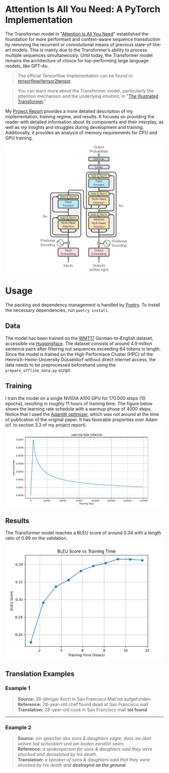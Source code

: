 # Attention Is All You Need: A PyTorch Implementation

The Transformer model in "[Attention Is All You Need](https://arxiv.org/abs/1706.03762)" established the foundation for more performant and context-aware sequence transduction by removing the recurrent or convolutional means of previous state-of-the-art models. 
This is mainly due to the Transformer’s ability to process multiple sequences simultaneously. 
Until today, the Transformer model remains the architecture of choice for top-performing large language models, like GPT-4o.

> The official Tensorflow Implementation can be found in: [tensorflow/tensor2tensor](https://github.com/tensorflow/tensor2tensor/blob/master/tensor2tensor/models/transformer.py).

> You can learn more about the Transformer model, particularly the attention mechanism and the underlying intuition, in "[The Illustrated Transformer](https://jalammar.github.io/illustrated-transformer/)."

My [Project Report](report/main.pdf) provides a more detailed description of my implementation, training regime, and results.
It focuses on providing the reader with detailed information about its components and their interplay, as well as my insights and struggles during development and training.
Additionally, it provides an analysis of memory requirements for CPU and GPU training.

![Transformer architecture](report/figures/transformer.png)

# Usage
The packing and dependency management is handled by [Poetry](https://python-poetry.org/).
To install the necessary dependencies, run `poetry install`.

## Data
The model has been trained on the [WMT17](https://www.statmt.org/wmt17/translation-task.html) German-to-English dataset, accessible via [Huggingface](https://huggingface.co/datasets/wmt/wmt17).
The dataset consists of around 4.9 million sentence pairs after filtering out sequences exceeding 64 tokens in length.
Since the model is trained on the High Performace Cluster (HPC) of the Heinrich-Heine-University Düsseldorf without direct internet access, the data needs to be preprocessed beforehand using the `prepare_offline_data.py` script.

## Training
I train the model on a single NVIDIA A100 GPU for 170.000 steps (10 epochs), resulting in roughly 11 hours of training time.
The figure below shows the learning rate schedule with a warmup phase of 4000 steps. 
Notice that I used the [AdamW optimizer](https://arxiv.org/abs/1711.05101), which was not around at the time of publication of the original paper. It has favorable properties over Adam (cf. to section 3.3 of my project report).
![learning rate schedule](report/figures/lr_schedule_20250129_142747.png)


## Results
The Transformer model reaches a BLEU score of around 0.34 with a length ratio of 0.99 on the validation.
![bleu score](report/figures/bleu_score_val_20250129_142747.png)

## Translation Examples

### Example 1
> **Source:** 28-jähriger Koch in San Francisco Mall tot aufgefunden  
> **Reference:** 28-year-old chef found dead at San Francisco mall  
> **Translation:** 28-year-old cook in San Francisco mall **tot found**

---

### Example 2
> **Source:** *ein sprecher des sons & daughters sagte, dass sie über seinen tod schockiert und am boden zerstört seien.*  
> **Reference:** *a spokesperson for sons & daughters said they were shocked and devastated by his death.*  
> **Translation:** *a speaker of sons & daughters said that they were shocked by his death and **destroyed on the ground**.*




